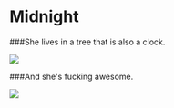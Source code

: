 Midnight
========

###She lives in a tree that is also a clock.

<img align='center' src='http://i.imgur.com/BcNfzxI.png'></img>

###And she's fucking awesome.

<img align='center' src='http://i.imgur.com/2n7oKYR.gif'></img>
